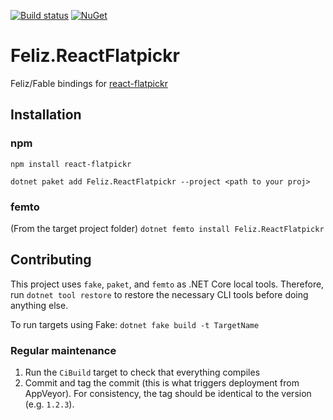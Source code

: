 [![Build status](https://ci.appveyor.com/api/projects/status/bks0h5ho3hj82c2w?svg=true)](https://ci.appveyor.com/project/DaveJohnson8080/feliz-reactflatpickr) [![NuGet](https://img.shields.io/nuget/v/Feliz.Feliz.ReactFlatpickr.svg?style=flat-square)](https://www.nuget.org/packages/Feliz.ReactFlatpickr/)

# Feliz.ReactFlatpickr

Feliz/Fable bindings for [react-flatpickr](https://github.com/sanniassin/react-flatpickr)

## Installation

### npm

```npm install react-flatpickr```

```dotnet paket add Feliz.ReactFlatpickr --project <path to your proj>```

### femto

(From the target project folder)
```dotnet femto install Feliz.ReactFlatpickr```

## Contributing

This project uses `fake`, `paket`, and `femto` as .NET Core local tools. Therefore, run `dotnet tool restore` to restore the necessary CLI tools before doing anything else.

To run targets using Fake: `dotnet fake build -t TargetName`

### Regular maintenance

1. Run the `CiBuild` target to check that everything compiles
2. Commit and tag the commit (this is what triggers deployment from  AppVeyor). For consistency, the tag should be identical to the version (e.g. `1.2.3`).